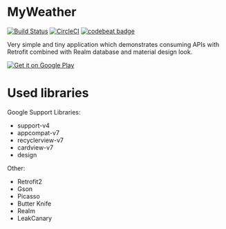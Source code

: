 # MyWeather

[![Build Status](https://travis-ci.org/adamski8/MyWeather.svg?branch=master)](https://travis-ci.org/adamski8/MyWeather)
[![CircleCI](https://circleci.com/gh/adamski8/MyWeather.svg?style=svg)](https://circleci.com/gh/adamski8/MyWeather)
[![codebeat badge](https://codebeat.co/badges/b29770d2-c25f-49e0-8ada-32457cd70af2)](https://codebeat.co/projects/github-com-adamski8-myweather)

Very simple and tiny application which demonstrates consuming APIs with Retrofit combined with Realm database and material design look.

<a href='https://play.google.com/store/apps/details?id=pl.com.chodera.myweather&utm_source=GitHub&pcampaignid=MKT-Other-global-all-co-prtnr-py-PartBadge-Mar2515-1'><img alt='Get it on Google Play' src='https://play.google.com/intl/en_us/badges/images/generic/en_badge_web_generic.png'/></a>


# Used libraries
Google Support Libraries:
- support-v4
- appcompat-v7
- recyclerview-v7
- cardview-v7
- design

Other:
- Retrofit2
- Gson
- Picasso
- Butter Knife
- Realm
- LeakCanary
